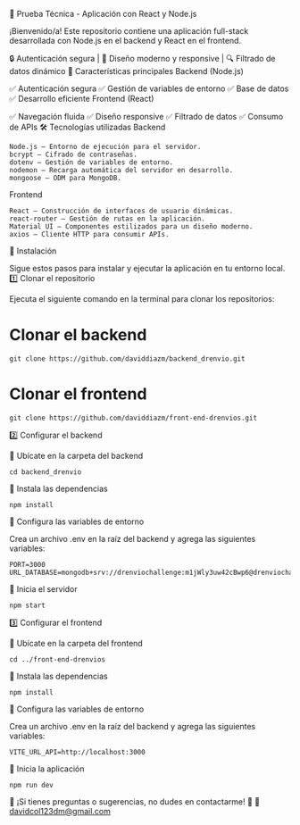 📌 Prueba Técnica - Aplicación con React y Node.js

¡Bienvenido/a! Este repositorio contiene una aplicación full-stack desarrollada con Node.js en el backend y React en el frontend.

🔒 Autenticación segura | 🎨 Diseño moderno y responsive | 🔍 Filtrado de datos dinámico
🚀 Características principales
Backend (Node.js)

✅ Autenticación segura
✅ Gestión de variables de entorno
✅ Base de datos
✅ Desarrollo eficiente
Frontend (React)

✅ Navegación fluida
✅ Diseño responsive
✅ Filtrado de datos
✅ Consumo de APIs
🛠️ Tecnologías utilizadas
Backend

    Node.js – Entorno de ejecución para el servidor.
    bcrypt – Cifrado de contraseñas.
    dotenv – Gestión de variables de entorno.
    nodemon – Recarga automática del servidor en desarrollo.
    mongoose – ODM para MongoDB.

Frontend

    React – Construcción de interfaces de usuario dinámicas.
    react-router – Gestión de rutas en la aplicación.
    Material UI – Componentes estilizados para un diseño moderno.
    axios – Cliente HTTP para consumir APIs.

🚀 Instalación

Sigue estos pasos para instalar y ejecutar la aplicación en tu entorno local.
1️⃣ Clonar el repositorio

Ejecuta el siguiente comando en la terminal para clonar los repositorios:

# Clonar el backend
    git clone https://github.com/daviddiazm/backend_drenvio.git

# Clonar el frontend
    git clone https://github.com/daviddiazm/front-end-drenvios.git

2️⃣ Configurar el backend

📌 Ubícate en la carpeta del backend

    cd backend_drenvio

📌 Instala las dependencias

    npm install

📌 Configura las variables de entorno

Crea un archivo .env en la raíz del backend y agrega las siguientes variables:

    PORT=3000
    URL_DATABASE=mongodb+srv://drenviochallenge:m1jWly3uw42cBwp6@drenviochallenge.2efc0.mongodb.net

📌 Inicia el servidor

    npm start


3️⃣ Configurar el frontend

📌 Ubícate en la carpeta del frontend

    cd ../front-end-drenvios

📌 Instala las dependencias

    npm install

📌 Configura las variables de entorno

Crea un archivo .env en la raíz del backend y agrega las siguientes variables:

    VITE_URL_API=http://localhost:3000

📌 Inicia la aplicación

    npm run dev

📩 ¡Si tienes preguntas o sugerencias, no dudes en contactarme! 🚀
📩 davidcol123dm@gmail.com